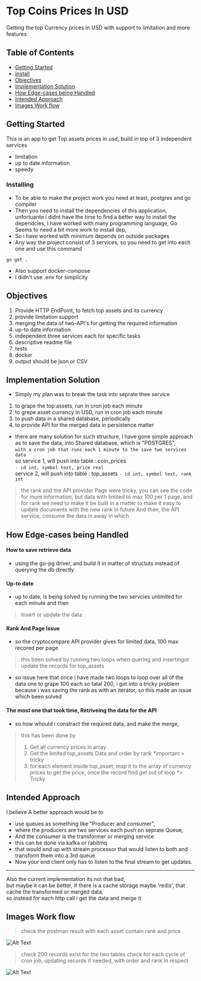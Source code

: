 # Top Coins Prices In USD

Getting the top Currency prices in USD with support to limitation and more features

## Table of Contents
- [Getting Started](#getting-started)
- [Install](#install)
- [Objectives](#objectives)
- [Implementation Solution](#implementation-solution)
- [How Edge-cases being Handled](#edgeCases)
- [Intended Approach](#intended-approach)
- [Images Work flow](#images)
## Getting Started

This is an app to get Top assets prices in usd, build in top of 3 independent services
- limitation
- up to date information
- speedy 

### Installing

- To be able to make the project work you need at least, postgres and go compiler
- Then you need to install the dependencies of this application, unfortuante i didnt have the time to find a better way to install the dependcies,
I have worked with many programming language, Go Seems to need a bit more work to install dep,
- So i have worked with minimum depends on outside packages
- Any way the project consist of 3 services, so you need to get into each one and use this command
```
go get .
```  

- Also support docker-compose
- I didn't use .env for simplicity

## Objectives
1. Provide HTTP EndPoint, to fetch top assets and its currency
2. provide limitation support
3. merging the data of two-API's for getting the required information
4. up-to date information 
5. independent three services each for specific tasks
6. descriptive readme file
7. tests 
8. docker
8. output should be json or CSV

## Implementation Solution

- Simply my plan was to break the task into seprate thee service
1. to grape the top assets, run in cron job each minute
2. to grepe asset currency in USD, run in cron job each minute
3. to push data in a shared database, periodically
4. to provide API for the merged data in persistence matter

- there are many solution for such structure, I have gone simple approach
as to save the data, into Shared database, which is "POSTGRES", <br>
```with a cron job that runs each 1 minute to the save two services data```<br>
so service 1, will push into table : coin_prices <br>
```- id int, symbol text, price real``` <br>
service 2, will push into table : top_assets
```- id int, symbol text, rank int``` <br>
> the rank and the API provider Page were tricky, you can see the code for more information, but data with limited to max 100 per 1 page, and for rank we need to make it be built in a matter to make it easy to update documents with the new rank in future
And then, the API service, consume the data in away in which


## How Edge-cases being Handled

#### How to save retrieve data
- using the go-pg driver, and build it in matter of structuts instead of querying the db directly

#### Up-to date 
- up to date, is being solved by running the two servcies unlimited for each minute 
and then <br>
> Insert or update the data

#### Rank And Page Issue
- so the  cryptocompare API provider gives for limited data, 100 max recored per page <br>
> this been solved by running two loops when quering and insertingor update the records for top_assets
- so issue here that once i have made two loops to loop over all of the data one to grape 100 each so tatal 200,
i got into a tricky problem because i was saving the rank as with an iterator, so this made an issue which been solved   

#### The most one that took time, Retriveing the data for the API
- so how whould i constract the required data, and make the merge,
> this has been done by 
>1. Get all currency prices in array 
>2. Get the limited top_assets Data and order by rank *important > tricky
>3. for each element inside top_asset, map it to the array of currency prices to get the price, once the record find get out of loop *> Tricky
## Intended Approach

I believe A better approach would be to 
- use queues as something like "Producer and consumer", 
- where the producers are two services each push on seprate Queue,
- And the consumer is the transformer or merging service
- this can be done via kafka or rabitmq
- that would end up with stream processor that would listen to both 
and transform them into a 3rd queue. 
- Now your end client only has to listen to the final stream to get updates.
--------
Also the current implementation its not that bad, <br>
but maybe it can be better, if there is a cache storage maybe 'redis', that cache the transformed or merged data, <br>
so instead for each http call i get the data and merge it <br>


## Images Work flow
> check the postman result with each asset contain rank and price

![Alt Text](https://media.giphy.com/media/S5iQjzLXDnynkKyHcU/giphy.gif)

> check 200 records exist for the two tables
> check for each cycle of cron job, updating records if needed, with order and rank in respect
 
![Alt Text](https://media.giphy.com/media/Tk1By3jMt0LtJXdIpL/giphy.gif)
